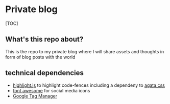 # Private blog

[TOC]

## What's this repo about?
This is the repo to my private blog where I will share assets and thoughts in form of blog posts with the world

## technical dependencies

- [highlight.js](https://highlightjs.org/) to highlight code-fences including a dependeny to [agata.css](./assets/css/agate.css)
- [font awesome](https://fontawesome.com/) for social media icons
- [Google Tag Manager](_includes\google-analytics.html)